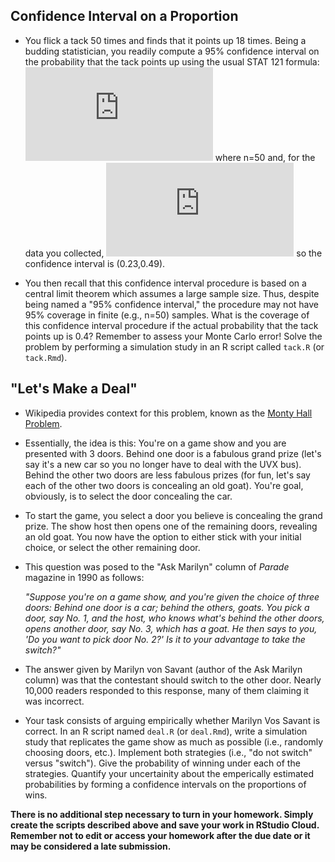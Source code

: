 ## Confidence Interval on a Proportion

+ You flick a tack 50 times and finds that it points up 18 times.  Being a
budding statistician, you readily compute a 95% confidence interval on the
probability that the tack points up using the usual STAT 121 formula:
![equation](https://latex.codecogs.com/gif.latex?%5Chat%7Bp%7D%20%5Cpm%201.96%20%5Csqrt%7B%5Chat%7Bp%7D%281-%5Chat%7Bp%7D%29/n%7D)
where n=50 and, for the data you collected,
![equation](https://latex.codecogs.com/gif.latex?%5Chat%7Bp%7D%3D18/50) so the
confidence interval is (0.23,0.49).

+ You then recall that this confidence interval procedure is based on a
central limit theorem which assumes a large sample size.  Thus, despite being
named a "95% confidence interval," the procedure may not have 95% coverage in
finite (e.g., n=50) samples.  What is the coverage of this confidence 
interval procedure if the actual probability that the tack points up is 0.4? 
Remember to assess your Monte Carlo error!  Solve the problem by performing a 
simulation study in an R script called `tack.R` (or `tack.Rmd`).

## "Let's Make a Deal"

+ Wikipedia provides context for this problem, known as the [Monty Hall 
Problem](https://en.wikipedia.org/wiki/Monty_Hall_problem).

+ Essentially, the idea is this: You're on a game show and you are presented
with 3 doors. Behind one door is a fabulous grand prize (let's say it's a 
new car so you no longer have to deal with the UVX bus). Behind the other two
doors are less fabulous prizes (for fun, let's say each of the other two 
doors is concealing an old goat). You're goal, obviously, is to select the 
door concealing the car.

+ To start the game, you select a door you believe is concealing the grand
prize. The show host then opens one of the remaining doors, revealing an
old goat. You now have the option to either stick with your initial choice, 
or select the other remaining door.

+ This question was posed to the "Ask Marilyn" column of *Parade* magazine in 
1990 as follows:

    *"Suppose you're on a game show, and you're given the choice of three doors: 
Behind one door is a car; behind the others, goats. You pick a door, say No.
1, and the host, who knows what's behind the other doors, opens another door, 
say No. 3, which has a goat. He then says to you, 'Do you want to pick door 
No. 2?' Is it to your advantage to take the switch?"*

+ The answer given by Marilyn von Savant (author of the Ask Marilyn column) 
was that the contestant should switch to the other door. Nearly 10,000 readers
responded to this response, many of them claiming it was incorrect.

+ Your task consists of arguing empirically whether Marilyn Vos Savant is 
correct. In an R script named `deal.R` (or `deal.Rmd`), write a simulation 
study that replicates the game show as much as possible (i.e., randomly 
choosing doors, etc.). Implement both strategies (i.e., "do not switch" versus 
"switch").  Give the probability of winning under each of the strategies. 
Quantify your uncertainity about the emperically estimated probabilities by 
forming a confidence intervals on the proportions of wins.

**There is no additional step necessary to turn in your homework. Simply create
the scripts described above and save your work in RStudio Cloud. Remember not
to edit or access your homework after the due date or it may be considered a
late submission.**